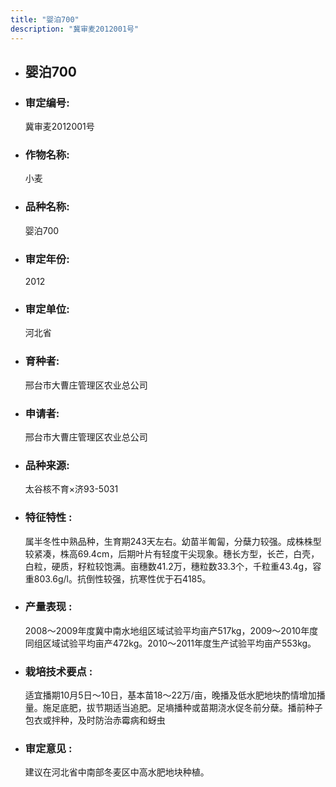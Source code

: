```yaml
---
title: "婴泊700"
description: "冀审麦2012001号"
---
```

* ## 婴泊700
* ###  审定编号:  
   冀审麦2012001号

*  ### 作物名称:  
   小麦

*   ###  品种名称: 
    婴泊700

*   ### 审定年份: 
    2012

*   ### 审定单位:  
    河北省

*   ### 育种者:  
    邢台市大曹庄管理区农业总公司

*   ### 申请者:  
    邢台市大曹庄管理区农业总公司

*   ### 品种来源:  
    太谷核不育×济93-5031

*   ### 特征特性 : 
    属半冬性中熟品种，生育期243天左右。幼苗半匍匐，分蘖力较强。成株株型较紧凑，株高69.4cm，后期叶片有轻度干尖现象。穗长方型，长芒，白壳，白粒，硬质，籽粒较饱满。亩穗数41.2万，穗粒数33.3个，千粒重43.4g，容重803.6g/l。抗倒性较强，抗寒性优于石4185。

*   ### 产量表现 : 
    2008～2009年度冀中南水地组区域试验平均亩产517kg，2009～2010年度同组区域试验平均亩产472kg。2010～2011年度生产试验平均亩产553kg。

*   ### 栽培技术要点 : 
    适宜播期10月5日～10日，基本苗18～22万/亩，晚播及低水肥地块酌情增加播量。施足底肥，拔节期适当追肥。足墒播种或苗期浇水促冬前分蘖。播前种子包衣或拌种，及时防治赤霉病和蚜虫

*   ### 审定意见 : 
    建议在河北省中南部冬麦区中高水肥地块种植。
